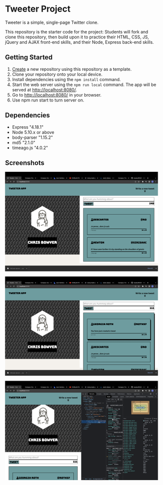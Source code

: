 # Tweeter Project

Tweeter is a simple, single-page Twitter clone.

This repository is the starter code for the project: Students will fork and clone this repository, then build upon it to practice their HTML, CSS, JS, jQuery and AJAX front-end skills, and their Node, Express back-end skills.

## Getting Started

1. [Create](https://docs.github.com/en/repositories/creating-and-managing-repositories/creating-a-repository-from-a-template) a new repository using this repository as a template.
2. Clone your repository onto your local device.
3. Install dependencies using the `npm install` command.
3. Start the web server using the `npm run local` command. The app will be served at <http://localhost:8080/>.
4. Go to <http://localhost:8080/> in your browser.
5. Use npm run start to turn server on.

## Dependencies

- Express "4.18.1"
- Node 5.10.x or above
- body-parser "1.15.2"
- md5 "2.1.0"
- timeago.js "4.0.2"

## Screenshots

!["first load page"](https://github.com/Devcab2/tweeter/blob/master/docs/first-load-page.png?raw=true)

![" posted tweet page"](https://github.com/Devcab2/tweeter/blob/master/docs/tweet-created.png?raw=true)

![" mobile view page"](https://github.com/Devcab2/tweeter/blob/master/docs/mobile-view.png?raw=true)

